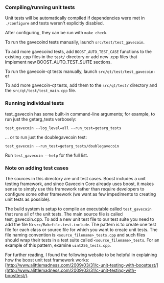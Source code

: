 ### Compiling/running unit tests

Unit tests will be automatically compiled if dependencies were met in `./configure`
and tests weren't explicitly disabled.

After configuring, they can be run with `make check`.

To run the gavecoind tests manually, launch `src/test/test_gavecoin`.

To add more gavecoind tests, add `BOOST_AUTO_TEST_CASE` functions to the existing
.cpp files in the `test/` directory or add new .cpp files that
implement new BOOST_AUTO_TEST_SUITE sections.

To run the gavecoin-qt tests manually, launch `src/qt/test/test_gavecoin-qt`

To add more gavecoin-qt tests, add them to the `src/qt/test/` directory and
the `src/qt/test/test_main.cpp` file.

### Running individual tests

test_gavecoin has some built-in command-line arguments; for
example, to run just the getarg_tests verbosely:

    test_gavecoin --log_level=all --run_test=getarg_tests

... or to run just the doublegavecoin test:

    test_gavecoin --run_test=getarg_tests/doublegavecoin

Run `test_gavecoin --help` for the full list.

### Note on adding test cases

The sources in this directory are unit test cases.  Boost includes a
unit testing framework, and since Gavecoin Core already uses boost, it makes
sense to simply use this framework rather than require developers to
configure some other framework (we want as few impediments to creating
unit tests as possible).

The build system is setup to compile an executable called `test_gavecoin`
that runs all of the unit tests.  The main source file is called
test_gavecoin.cpp. To add a new unit test file to our test suite you need
to add the file to `src/Makefile.test.include`. The pattern is to create 
one test file for each class or source file for which you want to create 
unit tests.  The file naming convention is `<source_filename>_tests.cpp` 
and such files should wrap their tests in a test suite 
called `<source_filename>_tests`. For an example of this pattern, 
examine `uint256_tests.cpp`.

For further reading, I found the following website to be helpful in
explaining how the boost unit test framework works:
[http://www.alittlemadness.com/2009/03/31/c-unit-testing-with-boosttest/](http://www.alittlemadness.com/2009/03/31/c-unit-testing-with-boosttest/).
